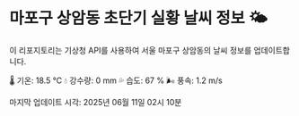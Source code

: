 
# 마포구 상암동 초단기 실황 날씨 정보 🌤️

이 리포지토리는 기상청 API를 사용하여 서울 마포구 상암동의 날씨 정보를 업데이트합니다. 

🌡️ 기온: 18.5 ℃
💧 강수량: 0 mm
💦 습도: 67 %
🌬️ 풍속: 1.2 m/s

마지막 업데이트 시각: 2025년 06월 11일 02시 10분    
